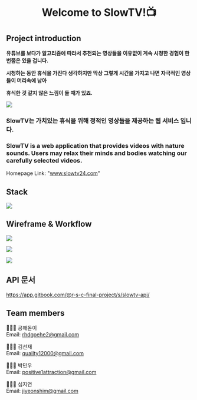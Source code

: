 <h1 align="center">Welcome to SlowTV!📺</h1>

## Project introduction

**유튜브를 보다가 알고리즘에 따라서 추천되는 영상들을 이유없이 계속 시청한 경험이 한번쯤은 있을 겁니다.**

**시청하는 동안 휴식을 가진다 생각하지만 막상 그렇게 시간을 가지고 나면 자극적인 영상들이 머리속에 남아**

**휴식한 것 같지 않은 느낌이 들 때가 있죠.**

![](https://images.velog.io/images/rhdgoehe2/post/18462fb0-ac63-4ddc-86cb-fb92b398ad8a/D90681B1-69D9-4BF8-9734-DA2B6F5046DA.jpeg)

### SlowTV는 가치있는 휴식을 위해 정적인 영상들을 제공하는 웹 서비스 입니다.
### SlowTV is a web application that provides videos with nature sounds. Users may relax their minds and bodies watching our carefully selected videos.

Homepage Link: "www.slowtv24.com"

## Stack
![](https://images.velog.io/images/rhdgoehe2/post/85a49d69-3b86-4e56-8a19-7162d31f86a3/0A340F1F-00A4-4BDD-BA47-18F232ABF4A5.jpeg)

## Wireframe & Workflow

![](https://images.velog.io/images/rhdgoehe2/post/3e43fc15-fcd5-44e6-aee0-c942dbb62505/860FF67C-3232-4306-964E-82DDEF090D23.jpeg)

![](https://images.velog.io/images/rhdgoehe2/post/33c3bf53-f1a1-439c-9907-fff3dfd29959/A2387B8A-BA2E-443E-B99E-611EBA97D6DD.jpeg)

![](https://images.velog.io/images/rhdgoehe2/post/cff5f5db-3bd8-4990-b462-c110608e9220/BA6ED9FE-3622-4D78-A983-D3C8BF4E8961.jpeg)

##  API 문서
https://app.gitbook.com/@r-s-c-final-project/s/slowtv-api/

## Team members
🧑🏻‍💻  공해돋이 <br />
Email: rhdgoehe2@gmail.com

🧑🏻‍💻  김선재 <br />
Email: quailty12000@gmail.com

🧑🏻‍💻  박민우 <br />
Email: positive1attraction@gmail.com

👩🏻‍💻  심지연 <br />
Email: jiyeonshim@gmail.com






